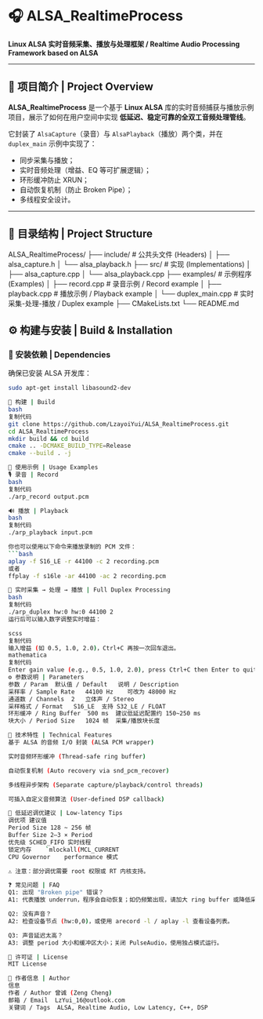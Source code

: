 # 🎧 ALSA_RealtimeProcess  
**Linux ALSA 实时音频采集、播放与处理框架 / Realtime Audio Processing Framework based on ALSA**

---

## 📘 项目简介 | Project Overview

**ALSA_RealtimeProcess** 是一个基于 **Linux ALSA** 库的实时音频捕获与播放示例项目，展示了如何在用户空间中实现 **低延迟、稳定可靠的全双工音频处理管线**。

它封装了 `AlsaCapture`（录音）与 `AlsaPlayback`（播放）两个类，并在 `duplex_main` 示例中实现了：
- 同步采集与播放；
- 实时音频处理（增益、EQ 等可扩展逻辑）；
- 环形缓冲防止 XRUN；
- 自动恢复机制（防止 Broken Pipe）；
- 多线程安全设计。

---

## 🧩 目录结构 | Project Structure

ALSA_RealtimeProcess/
├── include/ # 公共头文件 (Headers)
│ ├── alsa_capture.h
│ └── alsa_playback.h
├── src/ # 实现 (Implementations)
│ ├── alsa_capture.cpp
│ └── alsa_playback.cpp
├── examples/ # 示例程序 (Examples)
│ ├── record.cpp # 录音示例 / Record example
│ ├── playback.cpp # 播放示例 / Playback example
│ └── duplex_main.cpp # 实时采集-处理-播放 / Duplex example
├── CMakeLists.txt
└── README.md

## ⚙️ 构建与安装 | Build & Installation

### 🧱 安装依赖 | Dependencies
确保已安装 ALSA 开发库：
```bash
sudo apt-get install libasound2-dev

🧰 构建 | Build
bash
复制代码
git clone https://github.com/LzayoiYui/ALSA_RealtimeProcess.git
cd ALSA_RealtimeProcess
mkdir build && cd build
cmake .. -DCMAKE_BUILD_TYPE=Release
cmake --build . -j

🚀 使用示例 | Usage Examples
🎙️ 录音 | Record
bash
复制代码
./arp_record output.pcm

🔊 播放 | Playback
bash
复制代码
./arp_playback input.pcm

你也可以使用以下命令来播放录制的 PCM 文件：
```bash
aplay -f S16_LE -r 44100 -c 2 recording.pcm
或者
ffplay -f s16le -ar 44100 -ac 2 recording.pcm

🔁 实时采集 → 处理 → 播放 | Full Duplex Processing
bash
复制代码
./arp_duplex hw:0 hw:0 44100 2
运行后可以输入数字调整实时增益：

scss
复制代码
输入增益 (如 0.5, 1.0, 2.0)，Ctrl+C 再按一次回车退出。
mathematica
复制代码
Enter gain value (e.g., 0.5, 1.0, 2.0), press Ctrl+C then Enter to quit.
⚙️ 参数说明 | Parameters
参数 / Param	默认值 / Default	说明 / Description
采样率 / Sample Rate	44100 Hz	可改为 48000 Hz
通道数 / Channels	2	立体声 / Stereo
采样格式 / Format	S16_LE	支持 S32_LE / FLOAT
环形缓冲 / Ring Buffer	500 ms	建议低延迟配置约 150~250 ms
块大小 / Period Size	1024 帧	采集/播放块长度

🧠 技术特性 | Technical Features
基于 ALSA 的音频 I/O 封装 (ALSA PCM wrapper)

实时音频环形缓冲 (Thread-safe ring buffer)

自动恢复机制 (Auto recovery via snd_pcm_recover)

多线程异步架构 (Separate capture/playback/control threads)

可插入自定义音频算法 (User-defined DSP callback)

🧩 低延迟调优建议 | Low-latency Tips
调优项	建议值
Period Size	128 ~ 256 帧
Buffer Size	2–3 × Period
优先级	SCHED_FIFO 实时线程
锁定内存	`mlockall(MCL_CURRENT
CPU Governor	performance 模式

⚠️ 注意：部分调优需要 root 权限或 RT 内核支持。

❓ 常见问题 | FAQ
Q1: 出现 "Broken pipe" 错误？
A1: 代表播放 underrun，程序会自动恢复；如仍频繁出现，请加大 ring buffer 或降低采样率。

Q2: 没有声音？
A2: 检查设备节点 (hw:0,0)，或使用 arecord -l / aplay -l 查看设备列表。

Q3: 声音延迟太高？
A3: 调整 period 大小和缓冲区大小；关闭 PulseAudio，使用独占模式运行。

🪪 许可证 | License
MIT License

👤 作者信息 | Author
信息
作者 / Author	曾诚 (Zeng Cheng)
邮箱 / Email	LzYui_16@outlook.com
关键词 / Tags	ALSA, Realtime Audio, Low Latency, C++, DSP